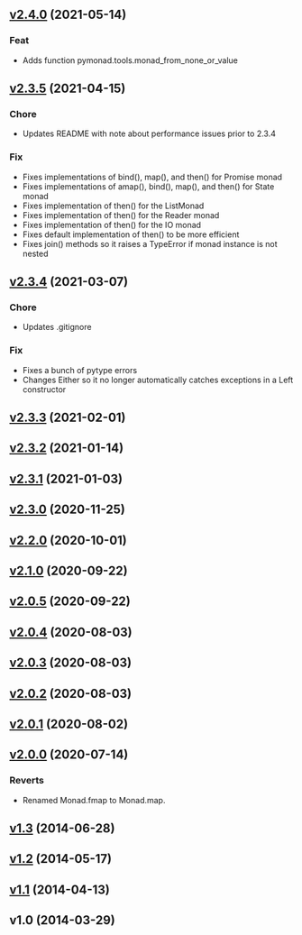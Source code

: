 
<a name="v2.4.0"></a>
## [v2.4.0](https://github.com/jasondelaat/pymonad/compare/v2.3.5...v2.4.0) (2021-05-14)

### Feat

* Adds function pymonad.tools.monad_from_none_or_value


<a name="v2.3.5"></a>
## [v2.3.5](https://github.com/jasondelaat/pymonad/compare/v2.3.4...v2.3.5) (2021-04-15)

### Chore

* Updates README with note about performance issues prior to 2.3.4

### Fix

* Fixes implementations of bind(), map(), and then() for Promise monad
* Fixes implementations of amap(), bind(), map(), and then() for State monad
* Fixes implementation of then() for the ListMonad
* Fixes implementation of then() for the Reader monad
* Fixes implementation of then() for the IO monad
* Fixes default implementation of then() to be more efficient
* Fixes join() methods so it raises a TypeError if monad instance is not nested


<a name="v2.3.4"></a>
## [v2.3.4](https://github.com/jasondelaat/pymonad/compare/v2.3.3...v2.3.4) (2021-03-07)

### Chore

* Updates .gitignore

### Fix

* Fixes a bunch of pytype errors
* Changes Either so it no longer automatically catches exceptions in a Left constructor


<a name="v2.3.3"></a>
## [v2.3.3](https://github.com/jasondelaat/pymonad/compare/v2.3.2...v2.3.3) (2021-02-01)


<a name="v2.3.2"></a>
## [v2.3.2](https://github.com/jasondelaat/pymonad/compare/v2.3.1...v2.3.2) (2021-01-14)


<a name="v2.3.1"></a>
## [v2.3.1](https://github.com/jasondelaat/pymonad/compare/v2.3.0...v2.3.1) (2021-01-03)


<a name="v2.3.0"></a>
## [v2.3.0](https://github.com/jasondelaat/pymonad/compare/v2.2.0...v2.3.0) (2020-11-25)


<a name="v2.2.0"></a>
## [v2.2.0](https://github.com/jasondelaat/pymonad/compare/v2.1.0...v2.2.0) (2020-10-01)


<a name="v2.1.0"></a>
## [v2.1.0](https://github.com/jasondelaat/pymonad/compare/v2.0.5...v2.1.0) (2020-09-22)


<a name="v2.0.5"></a>
## [v2.0.5](https://github.com/jasondelaat/pymonad/compare/v2.0.4...v2.0.5) (2020-09-22)


<a name="v2.0.4"></a>
## [v2.0.4](https://github.com/jasondelaat/pymonad/compare/v2.0.3...v2.0.4) (2020-08-03)


<a name="v2.0.3"></a>
## [v2.0.3](https://github.com/jasondelaat/pymonad/compare/v2.0.2...v2.0.3) (2020-08-03)


<a name="v2.0.2"></a>
## [v2.0.2](https://github.com/jasondelaat/pymonad/compare/v2.0.1...v2.0.2) (2020-08-03)


<a name="v2.0.1"></a>
## [v2.0.1](https://github.com/jasondelaat/pymonad/compare/v2.0.0...v2.0.1) (2020-08-02)


<a name="v2.0.0"></a>
## [v2.0.0](https://github.com/jasondelaat/pymonad/compare/v1.3...v2.0.0) (2020-07-14)

### Reverts

* Renamed Monad.fmap to Monad.map.


<a name="v1.3"></a>
## [v1.3](https://github.com/jasondelaat/pymonad/compare/v1.2...v1.3) (2014-06-28)


<a name="v1.2"></a>
## [v1.2](https://github.com/jasondelaat/pymonad/compare/v1.1...v1.2) (2014-05-17)


<a name="v1.1"></a>
## [v1.1](https://github.com/jasondelaat/pymonad/compare/v1.0...v1.1) (2014-04-13)


<a name="v1.0"></a>
## v1.0 (2014-03-29)

